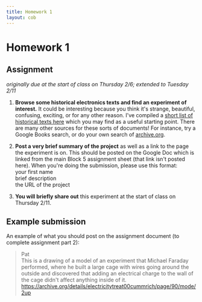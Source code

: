 ```yaml
---
title: Homework 1
layout: cob
---
```


# Homework 1

## Assignment

*originally due at the start of class on Thursday 2/6; extended to Tuesday 2/11*

1.  **Browse some historical electronics texts and find an experiment of interest.** It could be interesting because you think it's strange, beautiful, confusing, exciting, or for any other reason. I've compiled a [short list of historical texts here]({{site.baseurl}}/cob/historical-texts.html) which you may find as a useful starting point. There are many other sources for these sorts of documents! For instance, try a Google Books search, or do your own search of [archive.org](https://archive.org/).

1.  **Post a very brief summary of the project** as well as a link to the page the experiment is on. This should be posted on the Google Doc which is linked from the main Block 5 assignment sheet (that link isn't posted here). When you're doing the submission, please use this format:  
your first name  
brief description  
the URL of the project

1.  **You will briefly share out** this experiment at the start of class on Thursday 2/11.

## Example submission

An example of what you should post on the assignment document (to complete assignment part 2):

>Pat  
>This is a drawing of a model of an experiment that Michael Faraday
performed, where he built a large cage with wires going around the
outside and discovered that adding an electrical charge to the wall of
the cage didn't affect anything inside of it.  
><https://archive.org/details/electricitytreat00cummrich/page/90/mode/2up>